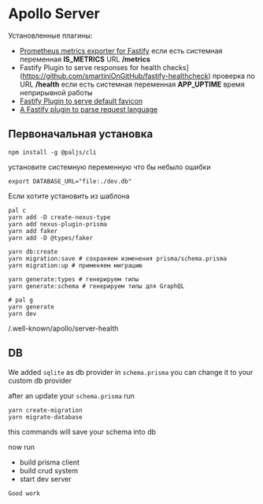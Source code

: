 # Apollo Server 

Установленные плагины:

  - [Prometheus metrics exporter for Fastify](https://gitlab.com/m03geek/fastify-metrics)
      если есть системная переменная **IS_METRICS** URL **/metrics**
  - Fastify Plugin to serve responses for health checks](https://github.com/smartiniOnGitHub/fastify-healthcheck) 
      проверка по URL **/health** если есть системная переменная **APP_UPTIME** время неприрывной работы
  - [Fastify Plugin to serve default favicon](https://github.com/smartiniOnGitHub/fastify-favicon)
  - [A Fastify plugin to parse request language](https://github.com/lependu/fastify-language-parser)

## Первоначальная установка

```shell
npm install -g @paljs/cli
```

установите системную переменную что бы небыло ошибки

```shell
export DATABASE_URL="file:./dev.db"
```

Если хотите установить из шаблона

```shell
pal c
yarn add -D create-nexus-type
yarn add nexus-plugin-prisma
yarn add faker
yarn add -D @types/faker
```

```shell
yarn db:create
yarn migration:save # сохраняем изменения prisma/schema.prisma
yarn migration:up # применяем миграцию
```

```shell
yarn generate:types # генерируем типы
yarn generate:schema # генерируем типы для GraphQL
```

```shell
# pal g
yarn generate
yarn dev
```

/.well-known/apollo/server-health

## DB

We added `sqlite` as db provider in `schema.prisma` you can change it to your custom db provider

after an update your `schema.prisma` run

```shell
yarn create-migration
yarn migrate-database
```

this commands will save your schema into db

now run


- build prisma client
- build crud system
- start dev server

`Good work`

